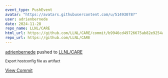 ```yaml
---
event_type: PushEvent
avatar: "https://avatars.githubusercontent.com/u/51493078?"
user: adrienbernede
date: 2024-11-28
repo_name: LLNL/CARE
html_url: https://github.com/LLNL/CARE/commit/b9946cd49726675ab82e9254a4fb9721186b859a
repo_url: https://github.com/LLNL/CARE
---
```


<a href='https://github.com/adrienbernede' target='_blank'>adrienbernede</a> pushed to <a href='https://github.com/LLNL/CARE' target='_blank'>LLNL/CARE</a>

<small>Export hostconfig file as artifact</small>

<a href='https://github.com/LLNL/CARE/commit/b9946cd49726675ab82e9254a4fb9721186b859a' target='_blank'>View Commit</a>